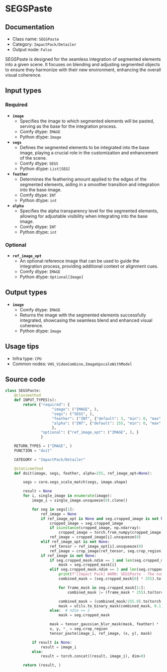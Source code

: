 # SEGSPaste
## Documentation
- Class name: `SEGSPaste`
- Category: `ImpactPack/Detailer`
- Output node: `False`

SEGSPaste is designed for the seamless integration of segmented elements into a given scene. It focuses on blending and adjusting segmented objects to ensure they harmonize with their new environment, enhancing the overall visual coherence.
## Input types
### Required
- **`image`**
    - Specifies the image to which segmented elements will be pasted, serving as the base for the integration process.
    - Comfy dtype: `IMAGE`
    - Python dtype: `Image`
- **`segs`**
    - Defines the segmented elements to be integrated into the base image, playing a crucial role in the customization and enhancement of the scene.
    - Comfy dtype: `SEGS`
    - Python dtype: `List[SEG]`
- **`feather`**
    - Determines the feathering amount applied to the edges of the segmented elements, aiding in a smoother transition and integration into the base image.
    - Comfy dtype: `INT`
    - Python dtype: `int`
- **`alpha`**
    - Specifies the alpha transparency level for the segmented elements, allowing for adjustable visibility when integrating into the base image.
    - Comfy dtype: `INT`
    - Python dtype: `int`
### Optional
- **`ref_image_opt`**
    - An optional reference image that can be used to guide the integration process, providing additional context or alignment cues.
    - Comfy dtype: `IMAGE`
    - Python dtype: `Optional[Image]`
## Output types
- **`image`**
    - Comfy dtype: `IMAGE`
    - Returns the image with the segmented elements successfully integrated, showcasing the seamless blend and enhanced visual coherence.
    - Python dtype: `Image`
## Usage tips
- Infra type: `CPU`
- Common nodes: `VHS_VideoCombine,ImageUpscaleWithModel`


## Source code
```python
class SEGSPaste:
    @classmethod
    def INPUT_TYPES(s):
        return {"required": {
                     "image": ("IMAGE", ),
                     "segs": ("SEGS", ),
                     "feather": ("INT", {"default": 5, "min": 0, "max": 100, "step": 1}),
                     "alpha": ("INT", {"default": 255, "min": 0, "max": 255, "step": 1}),
                     },
                "optional": {"ref_image_opt": ("IMAGE", ), }
                }

    RETURN_TYPES = ("IMAGE", )
    FUNCTION = "doit"

    CATEGORY = "ImpactPack/Detailer"

    @staticmethod
    def doit(image, segs, feather, alpha=255, ref_image_opt=None):

        segs = core.segs_scale_match(segs, image.shape)

        result = None
        for i, single_image in enumerate(image):
            image_i = single_image.unsqueeze(0).clone()

            for seg in segs[1]:
                ref_image = None
                if ref_image_opt is None and seg.cropped_image is not None:
                    cropped_image = seg.cropped_image
                    if isinstance(cropped_image, np.ndarray):
                        cropped_image = torch.from_numpy(cropped_image)
                    ref_image = cropped_image[i].unsqueeze(0)
                elif ref_image_opt is not None:
                    ref_tensor = ref_image_opt[i].unsqueeze(0)
                    ref_image = crop_image(ref_tensor, seg.crop_region)
                if ref_image is not None:
                    if seg.cropped_mask.ndim == 3 and len(seg.cropped_mask) == len(image):
                        mask = seg.cropped_mask[i]
                    elif seg.cropped_mask.ndim == 3 and len(seg.cropped_mask) > 1:
                        print(f"[Impact Pack] WARN: SEGSPaste - The number of the mask batch({len(seg.cropped_mask)}) and the image batch({len(image)}) are different. Combine the mask frames and apply.")
                        combined_mask = (seg.cropped_mask[0] * 255).to(torch.uint8)

                        for frame_mask in seg.cropped_mask[1:]:
                            combined_mask |= (frame_mask * 255).to(torch.uint8)

                        combined_mask = (combined_mask/255.0).to(torch.float32)
                        mask = utils.to_binary_mask(combined_mask, 0.1)
                    else:  # ndim == 2
                        mask = seg.cropped_mask

                    mask = tensor_gaussian_blur_mask(mask, feather) * (alpha/255)
                    x, y, *_ = seg.crop_region
                    tensor_paste(image_i, ref_image, (x, y), mask)

            if result is None:
                result = image_i
            else:
                result = torch.concat((result, image_i), dim=0)

        return (result, )

```
